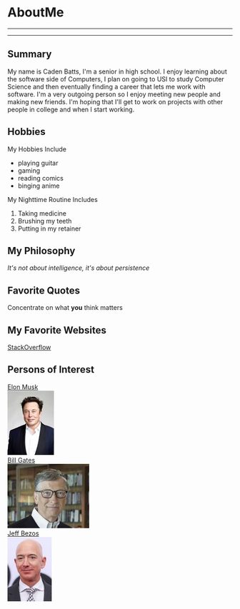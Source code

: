# AboutMe
---
---
## Summary

My name is Caden Batts, I'm a senior in high school. I enjoy learning about the software side of Computers, I plan on going to USI to study Computer Science and then eventually finding a career that lets me work with software. I'm a very outgoing person so I enjoy meeting new people and making new friends. I'm hoping that I'll get to work on projects with other people in college and when I start working.

[1]: https://en.wikipedia.org/wiki/Elon_Musk
[2]: https://en.wikipedia.org/wiki/Bill_Gates
[3]: https://en.wikipedia.org/wiki/Jeff_Bezos

## Hobbies

My Hobbies Include

- playing guitar
- gaming
- reading comics
- binging anime

My Nighttime Routine Includes

1. Taking medicine
2. Brushing my teeth
3. Putting in my retainer

## My Philosophy

*It's not about intelligence, it's about persistence*

## Favorite Quotes

Concentrate on what **you** think matters

## My Favorite Websites

[StackOverflow](https://stackoverflow.com)

## Persons of Interest

[Elon Musk][1]<br>
<kbd>
<img src="https://github.com/cbatts1228/AboutMe/blob/master/AboutMeImages/Musk.PNG">
  </kbd><br>
[Bill Gates][2]<br>
<kbd>
<img src="https://github.com/cbatts1228/AboutMe/blob/master/AboutMeImages/Gates.jpg">
  </kbd><br>
[Jeff Bezos][3]<br>
<kbd>
<img src="https://github.com/cbatts1228/AboutMe/blob/master/AboutMeImages/Bezzos.jpg">
  </kbd>

